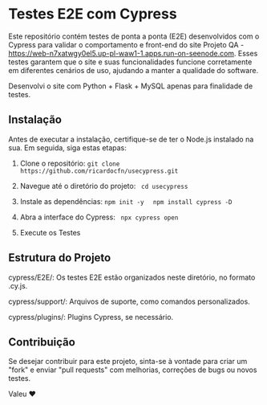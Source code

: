 # Testes E2E com Cypress 

Este repositório contém testes de ponta a ponta (E2E) desenvolvidos com o Cypress para validar o comportamento e front-end do site Projeto QA  - https://web-n7xatwgy0el5.up-pl-waw1-1.apps.run-on-seenode.com. Esses testes garantem que o site e suas funcionalidades funcione corretamente em diferentes cenários de uso, ajudando a manter a qualidade do software.

Desenvolvi o site com Python + Flask + MySQL apenas para finalidade de testes.

## Instalação

Antes de executar a instalação, certifique-se de ter o Node.js instalado na sua. Em seguida, siga estas etapas:

1. Clone o repositório:
  ```git clone https://github.com/ricardocfn/usecypress.git```

2. Navegue até o diretório do projeto:
 ``` cd usecypress```

3. Instale as dependências:
  ```npm init -y ```
 ``` npm install cypress -D```

4. Abra a interface do Cypress:
 ``` npx cypress open```
  
5. Execute os Testes

## Estrutura do Projeto
cypress/E2E/: Os testes E2E estão organizados neste diretório, no formato .cy.js.

cypress/support/: Arquivos de suporte, como comandos personalizados.

cypress/plugins/: Plugins Cypress, se necessário.

## Contribuição
Se desejar contribuir para este projeto, sinta-se à vontade para criar um "fork" e enviar "pull requests" com melhorias, correções de bugs ou novos testes.



Valeu ❤️
